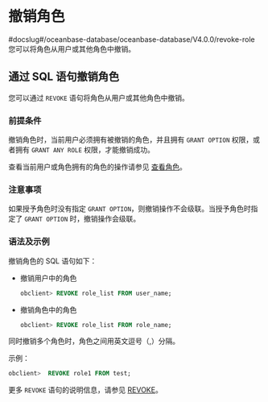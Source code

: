 # 撤销角色

#docslug#/oceanbase-database/oceanbase-database/V4.0.0/revoke-role
您可以将角色从用户或其他角色中撤销。

## 通过 SQL 语句撤销角色

您可以通过 `REVOKE` 语句将角色从用户或其他角色中撤销。

### 前提条件

撤销角色时，当前用户必须拥有被撤销的角色，并且拥有 `GRANT OPTION` 权限，或者拥有 `GRANT ANY ROLE` 权限，才能撤销成功。

查看当前用户或角色拥有的角色的操作请参见 [查看角色](../9.manage-roles/6.view-roles.md)。

### 注意事项

如果授予角色时没有指定 `GRANT OPTION`，则撤销操作不会级联。当授予角色时指定了 `GRANT OPTION` 时，撤销操作会级联。

### 语法及示例

撤销角色的 SQL 语句如下：

* 撤销用户中的角色

  ```sql
  obclient> REVOKE role_list FROM user_name;
  ```

* 撤销角色中的角色

  ```sql
  obclient> REVOKE role_list FROM role_name;
  ```

同时撤销多个角色时，角色之间用英文逗号（,）分隔。

示例：

```sql
obclient>  REVOKE role1 FROM test;
```

更多 `REVOKE` 语句的说明信息，请参见 [REVOKE](../../../../../../4.development-guide-refactoring-1/6.sql-syntax/3.common-tenant-oracle-mode/9.sql-statement-1/3.DCL/9.REVOKE-1.md)。

